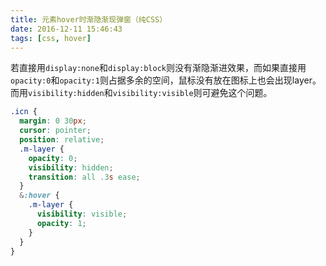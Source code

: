 ```yaml
---
title: 元素hover时渐隐渐现弹窗（纯CSS）
date: 2016-12-11 15:46:43
tags: [css, hover]
---
```

若直接用`display:none`和`display:block`则没有渐隐渐进效果，而如果直接用`opacity:0`和`opacity:1`则占据多余的空间，鼠标没有放在图标上也会出现layer。而用`visibility:hidden`和`visibility:visible`则可避免这个问题。

```css
.icn {
  margin: 0 30px;
  cursor: pointer;
  position: relative;
  .m-layer {
    opacity: 0;
    visibility: hidden;
    transition: all .3s ease;
  }
  &:hover {
    .m-layer {
      visibility: visible;
      opacity: 1;
    }
  }
}
```
